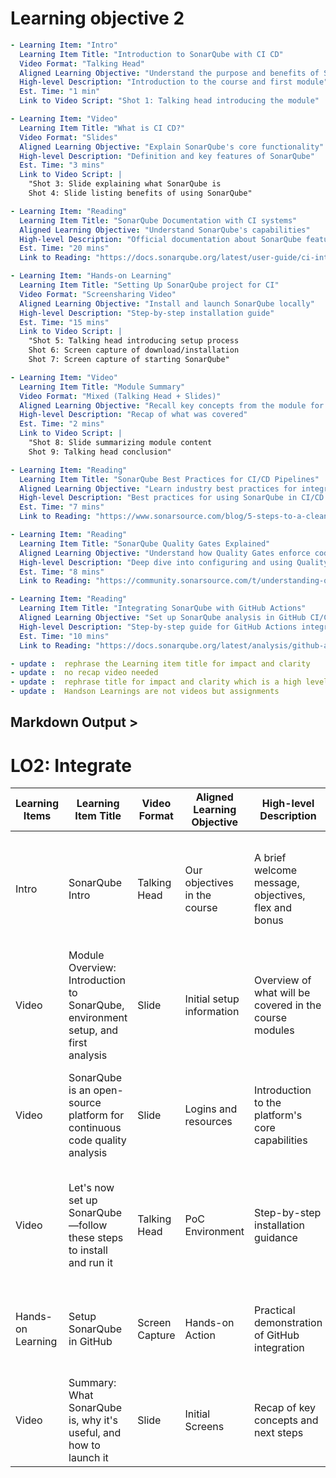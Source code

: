 # Learning objective 2

```yaml
- Learning Item: "Intro"
  Learning Item Title: "Introduction to SonarQube with CI CD"
  Video Format: "Talking Head"
  Aligned Learning Objective: "Understand the purpose and benefits of SonarQube"
  High-level Description: "Introduction to the course and first module"
  Est. Time: "1 min"
  Link to Video Script: "Shot 1: Talking head introducing the module"

- Learning Item: "Video"
  Learning Item Title: "What is CI CD?"
  Video Format: "Slides"
  Aligned Learning Objective: "Explain SonarQube's core functionality"
  High-level Description: "Definition and key features of SonarQube"
  Est. Time: "3 mins"
  Link to Video Script: |
    "Shot 3: Slide explaining what SonarQube is
    Shot 4: Slide listing benefits of using SonarQube"

- Learning Item: "Reading"
  Learning Item Title: "SonarQube Documentation with CI systems"
  Aligned Learning Objective: "Understand SonarQube's capabilities"
  High-level Description: "Official documentation about SonarQube features"
  Est. Time: "20 mins"
  Link to Reading: "https://docs.sonarqube.org/latest/user-guide/ci-integration/"

- Learning Item: "Hands-on Learning"
  Learning Item Title: "Setting Up SonarQube project for CI"
  Video Format: "Screensharing Video"
  Aligned Learning Objective: "Install and launch SonarQube locally"
  High-level Description: "Step-by-step installation guide"
  Est. Time: "15 mins"
  Link to Video Script: |
    "Shot 5: Talking head introducing setup process
    Shot 6: Screen capture of download/installation
    Shot 7: Screen capture of starting SonarQube"

- Learning Item: "Video"
  Learning Item Title: "Module Summary"
  Video Format: "Mixed (Talking Head + Slides)"
  Aligned Learning Objective: "Recall key concepts from the module for Quality Gates"
  High-level Description: "Recap of what was covered"
  Est. Time: "2 mins"
  Link to Video Script: |
    "Shot 8: Slide summarizing module content
    Shot 9: Talking head conclusion"

- Learning Item: "Reading"
  Learning Item Title: "SonarQube Best Practices for CI/CD Pipelines"
  Aligned Learning Objective: "Learn industry best practices for integrating SonarQube"
  High-level Description: "Best practices for using SonarQube in CI/CD workflows"
  Est. Time: "7 mins"
  Link to Reading: "https://www.sonarsource.com/blog/5-steps-to-a-clean-ci-cd-pipeline-with-sonarqube/"

- Learning Item: "Reading"
  Learning Item Title: "SonarQube Quality Gates Explained"
  Aligned Learning Objective: "Understand how Quality Gates enforce code standards"
  High-level Description: "Deep dive into configuring and using Quality Gates"
  Est. Time: "8 mins"
  Link to Reading: "https://community.sonarsource.com/t/understanding-quality-gates/12158"

- Learning Item: "Reading"
  Learning Item Title: "Integrating SonarQube with GitHub Actions"
  Aligned Learning Objective: "Set up SonarQube analysis in GitHub CI/CD"
  High-level Description: "Step-by-step guide for GitHub Actions integration"
  Est. Time: "10 mins"
  Link to Reading: "https://docs.sonarqube.org/latest/analysis/github-actions/"

- update :  rephrase the Learning item title for impact and clarity
- update :  no recap video needed
- update :  rephrase title for impact and clarity which is a high level description
- update :  Handson Learnings are not videos but assignments


```

## Markdown Output >

# LO2: Integrate

| Learning Items | Learning Item Title | Video Format | Aligned Learning Objective | High-level Description | Est. Time | Link to Reading | Video Script |
|---------------|---------------------|--------------|----------------------------|------------------------|-----------|------------------------------|------------------------------|
| Intro | SonarQube Intro | Talking Head | Our objectives in the course | A brief welcome message, objectives, flex and bonus | 3 minutes | [SonarQube Official Documentation](https://docs.sonarqube.org/latest/) - Official guide for installation, configuration, and YAML-based project analysis |
| Video | Module Overview: Introduction to SonarQube, environment setup, and first analysis | Slide | Initial setup information | Overview of what will be covered in the course modules | 5 minutes | [Using Docker-Compose YAML for SonarQube Setup](https://github.com/SonarSource/docker-sonarqube) - Example YAML for deploying SonarQube via Docker |
| Video | SonarQube is an open-source platform for continuous code quality analysis | Slide | Logins and resources | Introduction to the platform's core capabilities | 5 minutes | [SonarQube Scanner Configuration](https://docs.sonarqube.org/latest/analysis/scan/sonarscanner/) - Project configuration (can be adapted for YAML in CI/CD) |
| Video | Let's now set up SonarQube—follow these steps to install and run it | Talking Head | PoC Environment | Step-by-step installation guidance | 5 minutes | [GitHub Actions with SonarQube](https://docs.sonarsource.com/sonarqube/latest/analyzing-source-code/scanners/github-actions/) - YAML configuration for SonarQube scanning in GitHub workflows |
| Hands-on Learning | Setup SonarQube in GitHub | Screen Capture | Hands-on Action | Practical demonstration of GitHub integration | 3 minutes | [Customizing SonarQube Rules](https://community.sonarsource.com/t/how-to-export-and-import-quality-profiles/1217) - Managing rules via YAML/JSON configurations |
| Video | Summary: What SonarQube is, why it's useful, and how to launch it | Slide | Initial Screens | Recap of key concepts and next steps | 5 minutes | [SonarQube Official Documentation](https://docs.sonarqube.org/latest/) - Comprehensive reference for all features |
